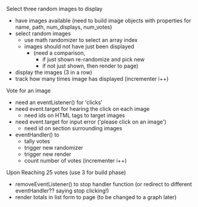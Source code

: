 Select three random images to display
  - have images available (need to build image objects with properties for name, path, num_displays, num_votes)
  - select random images
    - use math randomizer to select an array index
    - images should not have just been displayed
      - (need a comparison,
          - if just shown re-randomize and pick new
          - if not just shown, then render to page)
  - display the images (3 in a row)
  - track how many times image has displayed (incrementer i++)

Vote for an image
  - need an eventListener() for 'clicks'
  - need event.target for hearing the click on each image
    - need ids on HTML tags to target images
  - need event.target for input error ('please click on an image')
    - need id on section surrounding images
  - eventHandler() to
    - tally votes
    - trigger new randomizer
    - trigger new render
    - count number of votes (incrementer i++)

Upon Reaching 25 votes (use 3 for build phase)
  - removeEventListener() to stop handler function (or redirect to different eventHandler?? saying stop clicking!)
  - render totals in list form to page (to be changed to a graph later)
